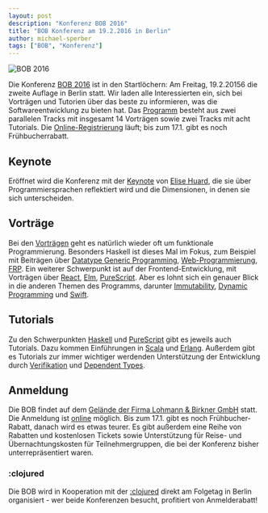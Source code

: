 ```yaml
---
layout: post
description: "Konferenz BOB 2016"
title: "BOB Konferenz am 19.2.2016 in Berlin"
author: michael-sperber
tags: ["BOB", "Konferenz"]
---
```


![BOB 2016](http://bobkonf.de/images/bob_head_small_2016.png)

Die Konferenz [BOB 2016](http://bobkonf.de/2016/) ist in den
Startlöchern: Am Freitag, 19.2.20156 die zweite Auflage in Berlin
statt.  Wir laden alle Interessierten ein, sich bei Vorträgen und
Tutorien über das beste zu informieren, was die Softwareentwicklung zu
bieten hat.  Das [Programm](http://bobkonf.de/2016/program.html)
besteht aus zwei parallelen Tracks mit insgesamt 14 Vorträgen sowie
zwei Tracks mit acht Tutorials.  Die
[Online-Registrierung](http://bobkonf.de/2016/registration.html)
läuft; bis zum 17.1. gibt es noch Frühbucherrabatt.

<!-- more start -->

## Keynote

Eröffnet wird die Konferenz mit der
[Keynote](http://bobkonf.de/2016/keynote.html) von
[Elise Huard](http://jabberwocky.eu/), die sie über
Programmiersprachen reflektiert wird und die Dimensionen, in denen sie
sich unterscheiden.

## Vorträge

Bei den [Vorträgen](http://bobkonf.de/2016/program.html) geht es
natürlich wieder oft um funktionale Programmierung.  Besonders Haskell
ist dieses Mal im Fokus, zum Beispiel mit Beiträgen über
[Datatype Generic Programming](http://bobkonf.de/2016/hahn.html),
[Web-Programmierung](http://bobkonf.de/2016/loeh-servant.html),
[FRP](http://bobkonf.de/2016/apfelmus.html).  Ein weiterer Schwerpunkt
ist auf der Frontend-Entwicklung, mit Vorträgen über
[React](http://bobkonf.de/2016/gao.html),
[Elm](http://bobkonf.de/2016/grosse-boelting.html),
[PureScript](http://bobkonf.de/2016/karg.html).  Aber es lohnt sich
ein genauer Blick in die anderen Themen des Programms, darunter
[Immutability](http://bobkonf.de/2016/bernauer.html),
[Dynamic Programming](http://bobkonf.de/2016/schirmer.html) und
[Swift](http://bobkonf.de/2016/wehr.html).

## Tutorials

Zu den Schwerpunkten
[Haskell](http://bobkonf.de/2016/fischmann-haskell.html) und
[PureScript](http://bobkonf.de/2016/fischmann-purescript.html) gibt
es jeweils auch Tutorials.  Dazu kommen Einführungen in
[Scala](http://bobkonf.de/2016/ochsenreither.html) und
[Erlang](http://bobkonf.de/2016/raschke.html).  Außerdem gibt es
Tutorials zur immer wichtiger werdenden Unterstützung der Entwicklung
durch [Verifikation](http://bobkonf.de/2016/breitner-isabelle.html)
und [Dependent Types](http://bobkonf.de/2016/loeh-idris.html).


## Anmeldung

Die BOB findet auf dem
[Gelände der Firma Lohmann & Birkner GmbH](http://bobkonf.de/local.html)
statt.  Die Anmeldung ist
[online](http://bobkonf.de/2016/registration.html) möglich.  Bis zum
17.1. gibt es noch Frühbucher-Rabatt, danach wird es etwas teurer.  Es
gibt außerdem eine Reihe von Rabatten und kostenlosen Tickets sowie
Unterstützung für Reise- und Übernachtungskosten für
Teilnehmergruppen, die bei der Konferenz bisher unterrepräsentiert
waren.

### :clojured

Die BOB wird in Kooperation mit der [:clojured](http://clojured.de/)
direkt am Folgetag in Berlin organisiert - wer beide Konferenzen
besucht, profitiert von Anmelderabatt!


<!-- more end -->
